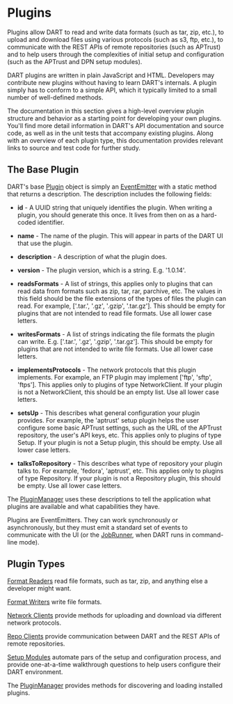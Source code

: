 # Plugins

Plugins allow DART to read and write data formats (such as tar, zip, etc.), to upload and download files using various protocols (such as s3, ftp, etc.), to communicate with the REST APIs of remote repositories (such as APTrust) and to help users through the complexities of initial setup and configuration (such as the APTrust and DPN setup modules).

DART plugins are written in plain JavaScript and HTML. Developers may contribute new plugins without having to learn DART's internals. A plugin simply has to conform to a simple API, which it typically limited to a small number of well-defined methods.

The documentation in this section gives a high-level overview plugin structure and behavior as a starting point for developing your own plugins. You'll find more detail information in DART's API documentation and source code, as well as in the unit tests that accompany existing plugins. Along with an overview of each plugin type, this documentation provides relevant links to source and test code for further study.

## The Base Plugin

DART's base [Plugin](https://github.com/APTrust/dart/blob/master/plugins/plugin.js) object is simply an [EventEmitter](https://nodejs.org/api/events.html#events_class_eventemitter) with a static method that returns a description. The description includes the following fields:

* __id__ - A UUID string that uniquely identifies the plugin. When writing a plugin, you should generate this once. It lives from then on as a hard-coded identifier.

* __name__ - The name of the plugin. This will appear in parts of the DART UI that use the plugin.

* __description__ - A description of what the plugin does.

* __version__ - The plugin version, which is a string. E.g. '1.0.14'.

* __readsFormats__ - A list of strings, this applies only to plugins that can read data from formats such as zip, tar, rar, parchive, etc. The values in this field should be the file extensions of the types of files the plugin can read. For example, ['.tar.', '.gz', '.gzip', '.tar.gz']. This should be empty for plugins that are not intended to read file formats. Use all lower case letters.

* __writesFormats__ - A list of strings indicating the file formats the plugin can write. E.g. ['.tar.', '.gz', '.gzip', '.tar.gz']. This should be empty for plugins that are not intended to write file formats. Use all lower case letters.

* __implementsProtocols__ - The network protocols that this plugin implements. For example, an FTP plugin may implement ['ftp', 'sftp', 'ftps']. This applies only to plugins of type NetworkClient. If your plugin is not a NetworkClient, this should be an empty list. Use all lower case letters.

* __setsUp__ - This describes what general configuration your plugin provides. For example, the 'aptrust' setup plugin helps the user configure some basic APTrust settings, such as the URL of the APTrust repository, the user's API keys, etc. This applies only to plugins of type Setup. If your plugin is not a Setup plugin, this should be empty. Use all lower case letters.

* __talksToRepository__ - This describes what type of repository your plugin talks to. For example, 'fedora', 'aptrust', etc. This applies only to plugins of type Repository. If your plugin is not a Repository plugin, this should be empty. Use all lower case letters.

The [PluginManager](manager.md) uses these descriptions to tell the application what plugins are available and what capabilities they have.

Plugins are EventEmitters. They can work synchronously or asynchronously, but they must emit a standard set of events to communicate with the UI (or the [JobRunner](../job_flow/#the-jobrunner-step-by-step), when DART runs in command-line mode).

## Plugin Types

[Format Readers](format_readers.md) read file formats, such as tar, zip, and anything else a developer might want.

[Format Writers](format_writers.md) write file formats.

[Network Clients](network_clients.md) provide methods for uploading and download via different network protocols.

[Repo Clients](repo_clients.md) provide communication between DART and the REST APIs of remote repositories.

[Setup Modules](setup_modules.md) automate pars of the setup and configuration process, and provide one-at-a-time walkthrough questions to help users configure their DART environment.

The [PluginManager](manager.md) provides methods for discovering and loading installed plugins.
